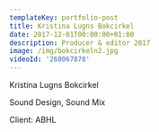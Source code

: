```yaml
---
templateKey: portfolio-post
title: Kristina Lugns Bokcirkel
date: 2017-12-01T00:00:00+01:00
description: Producer & editor 2017
image: /img/bokcirkeln2.jpg
videoId: '268067878'
---
```

Kristina Lugns Bokcirkel

Sound Design, Sound Mix

Client: ABHL
